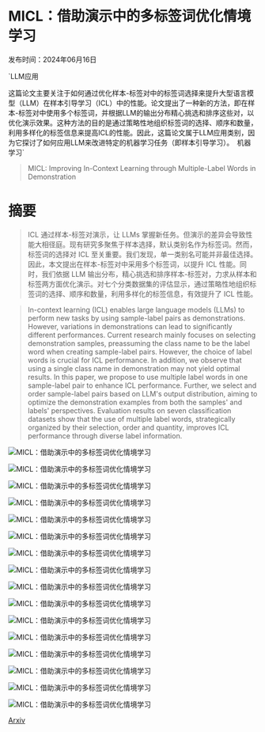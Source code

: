 # MICL：借助演示中的多标签词优化情境学习

发布时间：2024年06月16日

`LLM应用

这篇论文主要关注于如何通过优化样本-标签对中的标签词选择来提升大型语言模型（LLM）在样本引导学习（ICL）中的性能。论文提出了一种新的方法，即在样本-标签对中使用多个标签词，并根据LLM的输出分布精心挑选和排序这些对，以优化演示效果。这种方法的目的是通过策略性地组织标签词的选择、顺序和数量，利用多样化的标签信息来提高ICL的性能。因此，这篇论文属于LLM应用类别，因为它探讨了如何应用LLM来改进特定的机器学习任务（即样本引导学习）。` `机器学习`

> MICL: Improving In-Context Learning through Multiple-Label Words in Demonstration

# 摘要

> ICL 通过样本-标签对演示，让 LLMs 掌握新任务。但演示的差异会导致性能大相径庭。现有研究多聚焦于样本选择，默认类别名作为标签词。然而，标签词的选择对 ICL 至关重要。我们发现，单一类别名可能并非最佳选择。因此，本文提出在样本-标签对中采用多个标签词，以提升 ICL 性能。同时，我们依据 LLM 输出分布，精心挑选和排序样本-标签对，力求从样本和标签两方面优化演示。对七个分类数据集的评估显示，通过策略性地组织标签词的选择、顺序和数量，利用多样化的标签信息，有效提升了 ICL 性能。

> In-context learning (ICL) enables large language models (LLMs) to perform new tasks by using sample-label pairs as demonstrations. However, variations in demonstrations can lead to significantly different performances. Current research mainly focuses on selecting demonstration samples, preassuming the class name to be the label word when creating sample-label pairs. However, the choice of label words is crucial for ICL performance. In addition, we observe that using a single class name in demonstration may not yield optimal results. In this paper, we propose to use multiple label words in one sample-label pair to enhance ICL performance. Further, we select and order sample-label pairs based on LLM's output distribution, aiming to optimize the demonstration examples from both the samples' and labels' perspectives. Evaluation results on seven classification datasets show that the use of multiple label words, strategically organized by their selection, order and quantity, improves ICL performance through diverse label information.

![MICL：借助演示中的多标签词优化情境学习](../../../paper_images/2406.10908/x1.png)

![MICL：借助演示中的多标签词优化情境学习](../../../paper_images/2406.10908/x2.png)

![MICL：借助演示中的多标签词优化情境学习](../../../paper_images/2406.10908/x3.png)

![MICL：借助演示中的多标签词优化情境学习](../../../paper_images/2406.10908/x4.png)

![MICL：借助演示中的多标签词优化情境学习](../../../paper_images/2406.10908/x5.png)

![MICL：借助演示中的多标签词优化情境学习](../../../paper_images/2406.10908/x6.png)

![MICL：借助演示中的多标签词优化情境学习](../../../paper_images/2406.10908/x7.png)

![MICL：借助演示中的多标签词优化情境学习](../../../paper_images/2406.10908/x8.png)

![MICL：借助演示中的多标签词优化情境学习](../../../paper_images/2406.10908/x9.png)

![MICL：借助演示中的多标签词优化情境学习](../../../paper_images/2406.10908/x10.png)

![MICL：借助演示中的多标签词优化情境学习](../../../paper_images/2406.10908/x11.png)

![MICL：借助演示中的多标签词优化情境学习](../../../paper_images/2406.10908/x12.png)

![MICL：借助演示中的多标签词优化情境学习](../../../paper_images/2406.10908/x13.png)

![MICL：借助演示中的多标签词优化情境学习](../../../paper_images/2406.10908/x14.png)

![MICL：借助演示中的多标签词优化情境学习](../../../paper_images/2406.10908/x15.png)

![MICL：借助演示中的多标签词优化情境学习](../../../paper_images/2406.10908/x16.png)

[Arxiv](https://arxiv.org/abs/2406.10908)